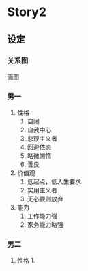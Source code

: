 # Story2

## 设定

### 关系图

画图

### 男一

1. 性格
   1. 自闭
   2. 自我中心
   3. 悲观主义者
   4. 回避依恋
   5. 略微懒惰
   6. 善良
2. 价值观
   1. 低起点，低人生要求
   2. 实用主义者
   3. 无必要则放弃
3. 能力
   1. 工作能力强
   2. 家务能力略强

### 男二

1. 性格
   1.
